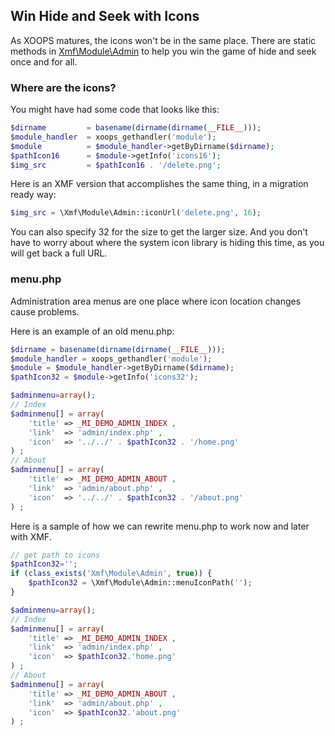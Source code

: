 ## Win Hide and Seek with Icons

As XOOPS matures, the icons won't be in the same place. There are static methods in
[Xmf\Module\Admin](..\module\admin.md) to help you win the game of hide and seek once and for all.


### Where are the icons?

You might have had some code that looks like this:

```php
$dirname         = basename(dirname(dirname(__FILE__)));
$module_handler  = xoops_gethandler('module');
$module          = $module_handler->getByDirname($dirname);
$pathIcon16      = $module->getInfo('icons16');
$img_src         = $pathIcon16 . '/delete.png';
```

Here is an XMF version that accomplishes the same thing, in a migration ready way:

```php
$img_src = \Xmf\Module\Admin::iconUrl('delete.png', 16);
```

You can also specify 32 for the size to get the larger size. And you don't have to worry about where the
system icon library is hiding this time, as you will get back a full URL.

### menu.php

Administration area menus are one place where icon location changes cause problems.

Here is an example of an old menu.php:

```php
$dirname = basename(dirname(dirname(__FILE__)));
$module_handler = xoops_gethandler('module');
$module = $module_handler->getByDirname($dirname);
$pathIcon32 = $module->getInfo('icons32');

$adminmenu=array();
// Index
$adminmenu[] = array(
	'title'	=> _MI_DEMO_ADMIN_INDEX ,
	'link'	=> 'admin/index.php' ,
	'icon'	=> '../../' . $pathIcon32 . '/home.png'
) ;
// About
$adminmenu[] = array(
	'title'	=> _MI_DEMO_ADMIN_ABOUT ,
	'link'	=> 'admin/about.php' ,
	'icon'	=> '../../' . $pathIcon32 . '/about.png'
) ;
```

Here is a sample of how we can rewrite menu.php to work now and later with XMF.

```php
// get path to icons
$pathIcon32='';
if (class_exists('Xmf\Module\Admin', true)) {
    $pathIcon32 = \Xmf\Module\Admin::menuIconPath('');
}

$adminmenu=array();
// Index
$adminmenu[] = array(
	'title'	=> _MI_DEMO_ADMIN_INDEX ,
	'link'	=> 'admin/index.php' ,
	'icon'	=> $pathIcon32.'home.png'
) ;
// About
$adminmenu[] = array(
	'title'	=> _MI_DEMO_ADMIN_ABOUT ,
	'link'	=> 'admin/about.php' ,
	'icon'	=> $pathIcon32.'about.png'
) ;
```
